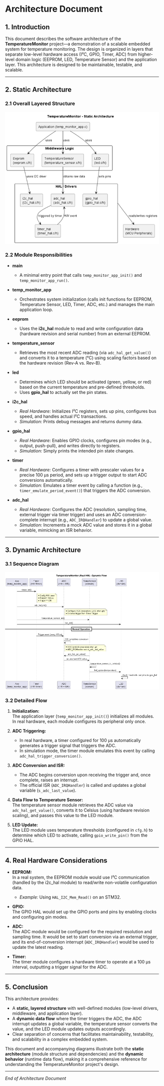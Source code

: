# Architecture Document

## 1. Introduction

This document describes the software architecture of the **TemperatureMonitor** project—a demonstration of a scalable embedded system for temperature monitoring. The design is organized in layers that separate low-level hardware access (I²C, GPIO, Timer, ADC) from higher-level domain logic (EEPROM, LED, Temperature Sensor) and the application layer. This architecture is designed to be maintainable, testable, and scalable.

---

## 2. Static Architecture

### 2.1 Overall Layered Structure

![Static Architecture](TemperatureMonitor_Static.png)


### 2.2 Module Responsibilities

- **main**  
  - A minimal entry point that calls `temp_monitor_app_init()` and `temp_monitor_app_run()`.

- **temp_monitor_app**  
  - Orchestrates system initialization (calls init functions for EEPROM, Temperature Sensor, LED, Timer, ADC, etc.) and manages the main application loop.

- **eeprom**  
  - Uses the **i2c_hal** module to read and write configuration data (hardware revision and serial number) from an external EEPROM.
  
- **temperature_sensor**  
  - Retrieves the most recent ADC reading (via `adc_hal_get_value()`) and converts it to a temperature (°C) using scaling factors based on the hardware revision (Rev-A vs. Rev-B).

- **led**  
  - Determines which LED should be activated (green, yellow, or red) based on the current temperature and pre-defined thresholds.  
  - Uses **gpio_hal** to actually set the pin states.

- **i2c_hal**  
  - *Real Hardware:* Initializes I²C registers, sets up pins, configures bus speed, and handles actual I²C transactions.  
  - *Simulation:* Prints debug messages and returns dummy data.

- **gpio_hal**  
  - *Real Hardware:* Enables GPIO clocks, configures pin modes (e.g., output, push-pull), and writes directly to registers. 
  - *Simulation:* Simply prints the intended pin state changes.

- **timer**  
  - *Real Hardware:* Configures a timer with prescaler values for a precise 100 µs period, and sets up a trigger output to start ADC conversions automatically.  
  - *Simulation:* Emulates a timer event by calling a function (e.g., `timer_emulate_period_event()`) that triggers the ADC conversion.

- **adc_hal**  
  - *Real Hardware:* Configures the ADC (resolution, sampling time, external trigger via timer trigger) and uses an ADC conversion-complete interrupt (e.g., `ADC_IRQHandler`) to update a global value.  
  - *Simulation:* Increments a mock ADC value and stores it in a global variable, mimicking an ISR behavior.

---

## 3. Dynamic Architecture

### 3.1 Sequence Diagram
![Sequence Diagram](TemperatureMonitor_Sequence_Diagram.png)

### 3.2 Detailed Flow

1. **Initialization:**  
   The application layer (`temp_monitor_app_init()`) initializes all modules. In real hardware, each module configures its peripheral only once.

2. **ADC Triggering:**  
   - In real hardware, a timer configured for 100 µs automatically generates a trigger signal that triggers the ADC.  
   - In simulation mode, the timer module emulates this event by calling `adc_hal_trigger_conversion()`.

3. **ADC Conversion and ISR:**  
   - The ADC begins conversion upon receiving the trigger and, once complete, raises an interrupt.  
   - The official ISR (`ADC_IRQHandler`) is called and updates a global variable (`s_adc_last_value`).


4. **Data Flow to Temperature Sensor:**  
   The temperature sensor module retrieves the ADC value via `adc_hal_get_value()`, converts it to Celsius (using hardware revision scaling), and passes this value to the LED module.

5. **LED Update:**  
   The LED module uses temperature thresholds (configured in `cfg.h`) to determine which LED to activate, calling `gpio_write_pin()` from the GPIO HAL.

---

## 4. Real Hardware Considerations

- **EEPROM:**  
  In a real system, the EEPROM module would use I²C communication (handled by the i2c_hal module) to read/write non-volatile configuration data.  
  - *Example:* Using `HAL_I2C_Mem_Read()` on an STM32.

- **GPIO:**  
  The GPIO HAL would set up the GPIO ports and pins by enabling clocks and configuring pin modes.  

- **ADC:**  
  The ADC module would be configured for the required resolution and sampling time. It would be set to start conversion via an external trigger, and its end-of-conversion interrupt (`ADC_IRQHandler`) would be used to update the latest reading.  

- **Timer:**  
  The timer module configures a hardware timer to operate at a 100 µs interval, outputting a trigger signal for the ADC.  

---

## 5. Conclusion

This architecture provides:

- A **static, layered structure** with well-defined modules (low-level drivers, middleware, and application layer).  
- A **dynamic data flow** where the timer triggers the ADC, the ADC interrupt updates a global variable, the temperature sensor converts the value, and the LED module updates outputs accordingly.  
- Clear separation of concerns that facilitates maintainability, testability, and scalability in a complex embedded system.

This document and accompanying diagrams illustrate both the **static architecture** (module structure and dependencies) and the **dynamic behavior** (runtime data flow), making it a comprehensive reference for understanding the TemperatureMonitor project's design.

---

*End of Architecture Document*
